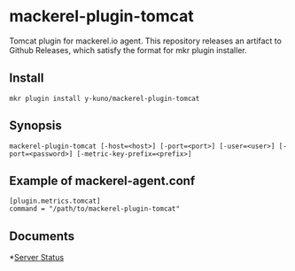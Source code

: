 # mackerel-plugin-tomcat

Tomcat plugin for mackerel.io agent. This repository releases an artifact to Github Releases, which satisfy the format for mkr plugin installer.

## Install

```shell
mkr plugin install y-kuno/mackerel-plugin-tomcat 
```

## Synopsis

```shell
mackerel-plugin-tomcat [-host=<host>] [-port=<port>] [-user=<user>] [-port=<password>] [-metric-key-prefix=<prefix>]
```

## Example of mackerel-agent.conf

```
[plugin.metrics.tomcat]
command = "/path/to/mackerel-plugin-tomcat"
```

## Documents

*[Server Status](http://tomcat.apache.org/tomcat-8.0-doc/manager-howto.html#Server_Status)
